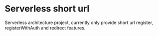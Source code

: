 # Serverless short url

Serverless architecture project, currently only provide short url register, registerWithAuth and redirect features.  
